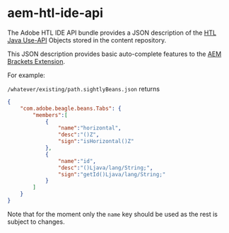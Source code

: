 aem-htl-ide-api
===============

The Adobe HTL IDE API bundle provides a JSON description of the [HTL Java Use-API](https://github.com/Adobe-Marketing-Cloud/htl-spec/blob/1.2/SPECIFICATION.md#41-java-use-api) Objects stored in the content repository.

This JSON description provides basic auto-complete features to the [AEM Brackets Extension](https://github.com/Adobe-Marketing-Cloud/aem-brackets-extension).

For example:

`/whatever/existing/path.sightlyBeans.json` returns

```json
{
    "com.adobe.beagle.beans.Tabs": {
        "members":[
            {
                "name":"horizontal",
                "desc":"()Z",
                "sign":"isHorizontal()Z"
            },
            {
                "name":"id",
                "desc":"()Ljava/lang/String;",
                "sign":"getId()Ljava/lang/String;"
            }
        ]
    }
}
```

Note that for the moment only the `name` key should be used as the rest is subject to changes.
